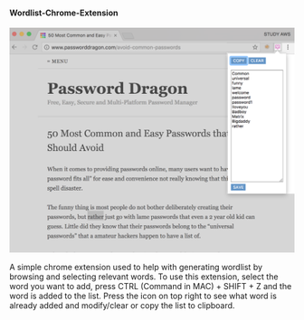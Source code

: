 #### Wordlist-Chrome-Extension

![Wordlist screenshot](/Wordlist.png?raw=true "Wordlist screenshot")

A simple chrome extension used to help with generating wordlist by browsing and selecting relevant words.
To use this extension, select the word you want to add, press CTRL (Command in MAC) + SHIFT + Z and the word is added to the list.
Press the icon on top right to see what word is already added and modify/clear or copy the list to clipboard.
